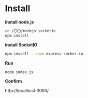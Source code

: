 # Install

**install node.js**

``` bash
cd /〇〇/nodejs_socketio
npm install
```

**install SocketIO**

``` bash
npm install --save express socket.io
```

**Run**

``` bash
node index.js
```

**Confirm**

http://localhost:3000/


